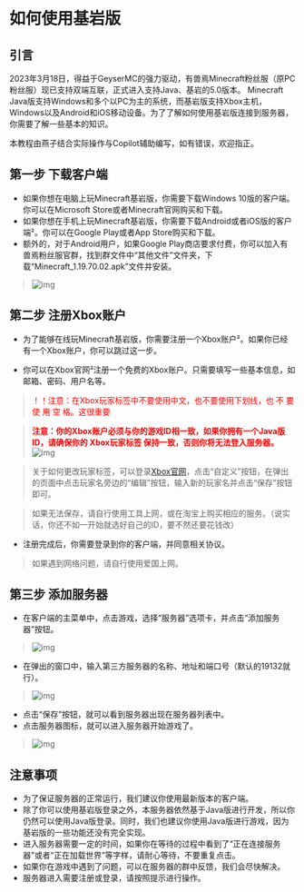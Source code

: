 # 如何使用基岩版

## 引言

2023年3月18日，得益于GeyserMC的强力驱动，有兽焉Minecraft粉丝服（原PC粉丝服）现已支持双端互联，正式进入支持Java、基岩的5.0版本。
Minecraft Java版支持Windows和多个以PC为主的系统，而基岩版支持Xbox主机，Windows以及Android和iOS移动设备。为了了解如何使用基岩版连接到服务器，你需要了解一些基本的知识。

本教程由燕子结合实际操作与Copilot辅助编写，如有错误，欢迎指正。

## 第一步 下载客户端
- 如果你想在电脑上玩Minecraft基岩版，你需要下载Windows 10版的客户端。你可以在Microsoft Store或者Minecraft官网购买和下载。
- 如果你想在手机上玩Minecraft基岩版，你需要下载Android或者iOS版的客户端²。你可以在Google Play或者App Store购买和下载。
- 额外的，对于Android用户，如果Google Play商店要求付费，你可以加入有兽焉粉丝服官群，找到群文件中“其他文件”文件夹，下载“Minecraft_1.19.70.02.apk”文件并安装。
> ![img](/images/BEDownloadpage.png)

## 第二步 注册Xbox账户
- 为了能够在线玩Minecraft基岩版，你需要注册一个Xbox账户²。如果你已经有一个Xbox账户，你可以跳过这一步。

- 你可以在Xbox官网²注册一个免费的Xbox账户。只需要填写一些基本信息，如邮箱、密码、用户名等。
> <font color=red>！！注意：在Xbox玩家标签中不要使用中文，也不要使用下划线，也 不 要 使 用 空 格。这很重要</font>

> <font color=red>**注意：你的Xbox账户必须与你的游戏ID相一致，如果你拥有一个Java版ID，请确保你的 Xbox玩家标签 保持一致，否则你将无法登入服务器。**</font>
![img](/images/XboxMainPage.png)

> 关于如何更改玩家标签，可以登录[Xbox官网](https://account.xbox.com/zh-CN/Profile)，点击“自定义”按钮，在弹出的页面中点击玩家名旁边的“编辑”按钮，输入新的玩家名并点击“保存”按钮即可。

> 如果无法保存，请自行使用工具上网，或在淘宝上购买相应的服务。（说实话，你还不如一开始就选好自己的ID，要不然还要花钱改）

- 注册完成后，你需要登录到你的客户端，并同意相关协议。
> 如果遇到网络问题，请自行使用爱国上网。

## 第三步 添加服务器
- 在客户端的主菜单中，点击游戏，选择“服务器”选项卡，并点击“添加服务器”按钮。

> ![img](/images/addserver.jpg)

- 在弹出的窗口中，输入第三方服务器的名称、地址和端口号（默认的19132就行）。

> ![img](/images/addserver2.jpg)

- 点击“保存”按钮，就可以看到服务器出现在服务器列表中。
- 点击服务器图标，就可以进入服务器开始游戏了。

> ![img](/images/enterserver.jpg)

## 注意事项

- 为了保证服务器的正常运行，我们建议你使用最新版本的客户端。
- 除了你可以使用基岩版登录之外，本服务器依然基于Java版进行开发，所以你仍然可以使用Java版登录。同时，我们也建议你使用Java版进行游戏，因为基岩版的一些功能还没有完全实现。
- 进入服务器需要一定的时间，如果你在等待的过程中看到了“正在连接服务器”或者“正在加载世界”等字样，请耐心等待，不要重复点击。
- 如果你在游戏中遇到了问题，可以在服务器的群中反馈，我们会尽快解决。
- 服务器进入需要注册或登录，请按照提示进行操作。